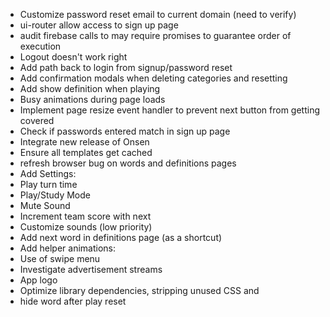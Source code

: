  * Customize password reset email to current domain (need to verify)
 * ui-router allow access to sign up page
 * audit firebase calls to may require promises to guarantee order of execution
 * Logout doesn't work right
 * Add path back to login from signup/password reset
 * Add confirmation modals when deleting categories and resetting
 * Add show definition when playing
 * Busy animations during page loads
 * Implement page resize event handler to prevent next button from getting covered
 * Check if passwords entered match in sign up page
 * Integrate new release of Onsen
 * Ensure all templates get cached
 * refresh browser bug on words and definitions pages
 * Add Settings:
  * Play turn time
  * Play/Study Mode
  * Mute Sound
  * Increment team score with next
  * Customize sounds (low priority)
 * Add next word in definitions page (as a shortcut)
 * Add helper animations:
  * Use of swipe menu
 * Investigate advertisement streams
 * App logo
 * Optimize library dependencies, stripping unused CSS and
 * hide word after play reset